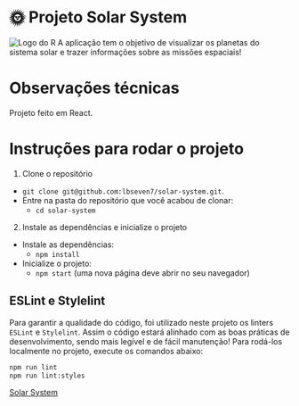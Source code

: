 # :sun_with_face: Projeto Solar System
![Logo do R](https://www.worldatlas.com/upload/d8/6e/21/shutterstock-311871896-01.jpg)
 A aplicação tem o objetivo de visualizar os planetas do sistema solar
e trazer informações sobre as missões espaciais!
<!-- Olá, Tryber!
Esse é apenas um arquivo inicial para o README do seu projeto no qual você pode customizar e reutilizar todas as vezes que for executar o trybe-publisher.

Para deixá-lo com a sua cara, basta alterar o seguinte arquivo da sua máquina: ~/.student-repo-publisher/custom/_NEW_README.md

É essencial que você preencha esse documento por conta própria, ok?
Não deixe de usar nossas dicas de escrita de README de projetos, e deixe sua criatividade brilhar!
:warning: IMPORTANTE: você precisa deixar nítido:
- quais arquivos/pastas foram desenvolvidos por você; 
- quais arquivos/pastas foram desenvolvidos por outra pessoa estudante;
- quais arquivos/pastas foram desenvolvidos pela Trybe.
-->


# Observações técnicas

Projeto feito em React.

# Instruções para rodar o projeto

1. Clone o repositório
  * `git clone git@github.com:lbseven7/solar-system.git`.
  * Entre na pasta do repositório que você acabou de clonar:
    * `cd solar-system`

2. Instale as dependências e inicialize o projeto
  * Instale as dependências:
    * `npm install`
  * Inicialize o projeto:
    * `npm start` (uma nova página deve abrir no seu navegador)
  
 ## ESLint e Stylelint

Para garantir a qualidade do código, foi utilizado neste projeto os linters `ESLint` e `Stylelint`.
Assim o código estará alinhado com as boas práticas de desenvolvimento, sendo mais legível e de fácil manutenção! Para rodá-los localmente no projeto, execute os comandos abaixo:

```bash
npm run lint
npm run lint:styles
```
[Solar System](http://localhost:3000/)
